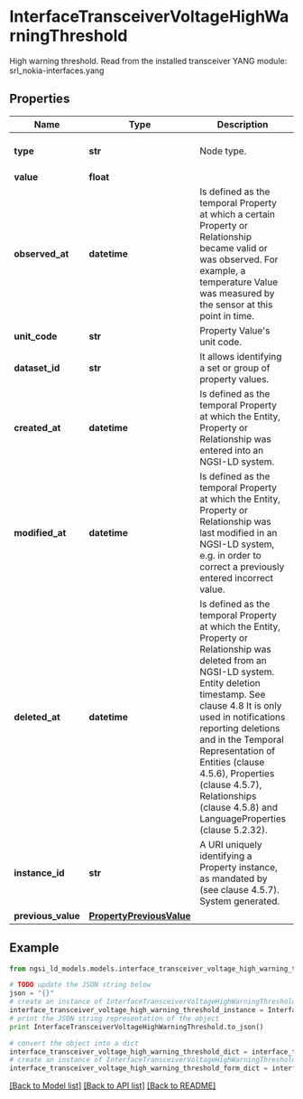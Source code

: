 # InterfaceTransceiverVoltageHighWarningThreshold

High warning threshold.  Read from the installed transceiver  YANG module: srl_nokia-interfaces.yang 

## Properties

Name | Type | Description | Notes
------------ | ------------- | ------------- | -------------
**type** | **str** | Node type.  | [optional] [default to 'Property']
**value** | **float** |  | 
**observed_at** | **datetime** | Is defined as the temporal Property at which a certain Property or Relationship became valid or was observed. For example, a temperature Value was measured by the sensor at this point in time.  | [optional] 
**unit_code** | **str** | Property Value&#39;s unit code.  | [optional] 
**dataset_id** | **str** | It allows identifying a set or group of property values.  | [optional] 
**created_at** | **datetime** | Is defined as the temporal Property at which the Entity, Property or Relationship was entered into an NGSI-LD system.  | [optional] [readonly] 
**modified_at** | **datetime** | Is defined as the temporal Property at which the Entity, Property or Relationship was last modified in an NGSI-LD system, e.g. in order to correct a previously entered incorrect value.  | [optional] [readonly] 
**deleted_at** | **datetime** | Is defined as the temporal Property at which the Entity, Property or Relationship was deleted from an NGSI-LD system.  Entity deletion timestamp. See clause 4.8 It is only used in notifications reporting deletions and in the Temporal Representation of Entities (clause 4.5.6), Properties (clause 4.5.7), Relationships (clause 4.5.8) and LanguageProperties (clause 5.2.32).  | [optional] [readonly] 
**instance_id** | **str** | A URI uniquely identifying a Property instance, as mandated by (see clause 4.5.7). System generated.  | [optional] [readonly] 
**previous_value** | [**PropertyPreviousValue**](PropertyPreviousValue.md) |  | [optional] 

## Example

```python
from ngsi_ld_models.models.interface_transceiver_voltage_high_warning_threshold import InterfaceTransceiverVoltageHighWarningThreshold

# TODO update the JSON string below
json = "{}"
# create an instance of InterfaceTransceiverVoltageHighWarningThreshold from a JSON string
interface_transceiver_voltage_high_warning_threshold_instance = InterfaceTransceiverVoltageHighWarningThreshold.from_json(json)
# print the JSON string representation of the object
print InterfaceTransceiverVoltageHighWarningThreshold.to_json()

# convert the object into a dict
interface_transceiver_voltage_high_warning_threshold_dict = interface_transceiver_voltage_high_warning_threshold_instance.to_dict()
# create an instance of InterfaceTransceiverVoltageHighWarningThreshold from a dict
interface_transceiver_voltage_high_warning_threshold_form_dict = interface_transceiver_voltage_high_warning_threshold.from_dict(interface_transceiver_voltage_high_warning_threshold_dict)
```
[[Back to Model list]](../README.md#documentation-for-models) [[Back to API list]](../README.md#documentation-for-api-endpoints) [[Back to README]](../README.md)


